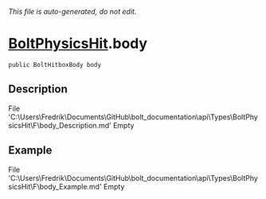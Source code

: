 *This file is auto-generated, do not edit.*

# [BoltPhysicsHit](Types/BoltPhysicsHit.md).body
`public BoltHitboxBody body`
## Description
File 'C:\Users\Fredrik\Documents\GitHub\bolt_documentation\api\Types\BoltPhysicsHit\F\body_Description.md' Empty
## Example
File 'C:\Users\Fredrik\Documents\GitHub\bolt_documentation\api\Types\BoltPhysicsHit\F\body_Example.md' Empty
